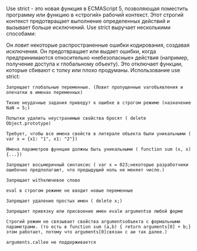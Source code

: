 Use strict - это новая функция в ECMAScript 5, позволяющая поместить программу или функцию в «строгий» рабочий контекст. Этот строгий контекст предотвращает выполнение определенных действий и вызывает больше исключений.
Use strict выручает несколькими способами:

Он ловит некоторые распространенные ошибки кодирования, создавая исключения.
Он предотвращает или выдает ошибки, когда предпринимаются относительно «небезопасные» действия (например, получение доступа к глобальному объекту).
Это отключает функции, которые сбивают с толку или плохо продуманы.
Использование use strict:

    Запрещает глобальные переменные. (Ловит пропущенные varобъявления и опечатки в именах переменных)

    Тихие неудачные задания приведут к ошибке в строгом режиме (назначение NaN = 5;)

    Попытки удалить неустранимые свойства бросят ( delete Object.prototype)

    Требует, чтобы все имена свойств в литерале объекта были уникальными ( var x = {x1: "1", x1: "2"})

    Имена параметров функции должны быть уникальными ( function sum (x, x) {...})

    Запрещает восьмеричный синтаксис ( var x = 023;некоторые разработчики ошибочно предполагают, что предыдущий ноль не меняет число.)

    Запрещает withключевое слово

    eval в строгом режиме не вводит новые переменные

    Запрещает удаление простых имен ( delete x;)

    Запрещает привязку или присвоение имен evalи argumentsв любой форме

    Строгий режим не связывает свойства argumentsобъекта с формальными параметрами. (то есть в function sum (a,b) { return arguments[0] + b;}этом работает, потому что arguments[0]связан с aи так далее.)

    arguments.callee не поддерживается
